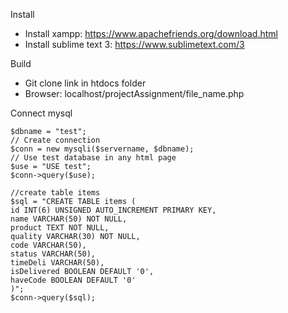 Install
- Install xampp: https://www.apachefriends.org/download.html
- Install sublime text 3: https://www.sublimetext.com/3

Build
- Git clone link in htdocs folder
- Browser: localhost/projectAssignment/file_name.php

Connect mysql
  ```$servername = "localhost";
  $dbname = "test";
  // Create connection
  $conn = new mysqli($servername, $dbname);
  // Use test database in any html page
  $use = "USE test";
  $conn->query($use);
  
  //create table items
  $sql = "CREATE TABLE items (
  id INT(6) UNSIGNED AUTO_INCREMENT PRIMARY KEY, 
  name VARCHAR(50) NOT NULL,
  product TEXT NOT NULL,
  quality VARCHAR(30) NOT NULL,
  code VARCHAR(50),
  status VARCHAR(50),
  timeDeli VARCHAR(50),
  isDelivered BOOLEAN DEFAULT '0',
  haveCode BOOLEAN DEFAULT '0'
  )";
  $conn->query($sql);
